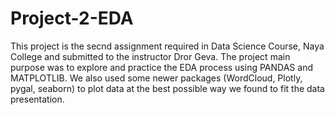 # Project-2-EDA
This project is the secnd assignment required in Data Science Course, Naya College and submitted to the instructor Dror Geva. The project main purpose was to explore and practice the EDA process using PANDAS and MATPLOTLIB. We also used some newer packages (WordCloud, Plotly, pygal, seaborn) to plot data at the best possible way we found to fit the data presentation.
